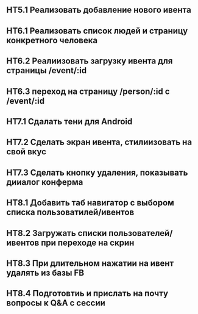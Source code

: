 ## HT5.1 Реализовать добавление нового ивента

## HT6.1 Реализовать список людей и страницу конкретного человека
## HT6.2 Реалиизовать загрузку ивента для страницы /event/:id
## HT6.3 переход на страницу /person/:id с /event/:id

## HT7.1 Сдалать тени для Android
## HT7.2 Сделать экран ивента, стилиизовать на свой вкус
## HT7.3 Сделать кнопку удаления, показывать дииалог конферма

## HT8.1 Добавить таб навигатор с выбором списка пользоватилей/ивентов
## HT8.2 Загружать списки пользователей/ивентов при переходе на скрин
## HT8.3 При длительном нажатии на ивент удалять из базы FB
## HT8.4 Подготовтиь и прислать на почту вопросы к Q&A с сессии
